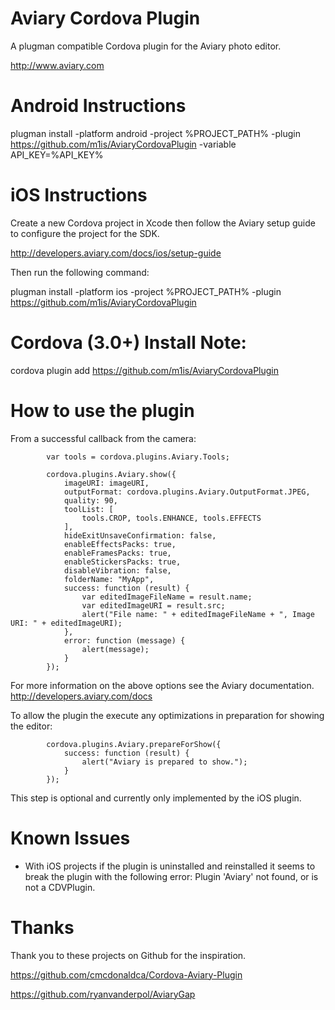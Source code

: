 Aviary Cordova Plugin
===================

A plugman compatible Cordova plugin for the Aviary photo editor.

http://www.aviary.com

Android Instructions
===================
plugman install -platform android -project %PROJECT_PATH% -plugin https://github.com/m1is/AviaryCordovaPlugin -variable API_KEY=%API_KEY%

iOS Instructions
===================
Create a new Cordova project in Xcode then follow the Aviary setup guide to configure the project for the SDK.

http://developers.aviary.com/docs/ios/setup-guide

Then run the following command:

plugman install -platform ios -project %PROJECT_PATH% -plugin https://github.com/m1is/AviaryCordovaPlugin


Cordova (3.0+) Install Note:
=============
cordova plugin add https://github.com/m1is/AviaryCordovaPlugin


How to use the plugin
===================
From a successful callback from the camera:

            var tools = cordova.plugins.Aviary.Tools;
            
            cordova.plugins.Aviary.show({
                imageURI: imageURI,
                outputFormat: cordova.plugins.Aviary.OutputFormat.JPEG,
                quality: 90,
                toolList: [
                    tools.CROP, tools.ENHANCE, tools.EFFECTS
                ],
                hideExitUnsaveConfirmation: false,
                enableEffectsPacks: true,
                enableFramesPacks: true,
                enableStickersPacks: true,
                disableVibration: false,
                folderName: "MyApp",
                success: function (result) {
                    var editedImageFileName = result.name;
                    var editedImageURI = result.src;
                    alert("File name: " + editedImageFileName + ", Image URI: " + editedImageURI);
                },
                error: function (message) {
                    alert(message);
                }
            });

For more information on the above options see the Aviary documentation.
http://developers.aviary.com/docs
          
To allow the plugin the execute any optimizations in preparation for showing the editor:

            cordova.plugins.Aviary.prepareForShow({
                success: function (result) {
                    alert("Aviary is prepared to show.");
                }
            });

This step is optional and currently only implemented by the iOS plugin.

Known Issues
===================
- With iOS projects if the plugin is uninstalled and reinstalled it seems to break the plugin with the following error: Plugin 'Aviary' not found, or is not a CDVPlugin.

Thanks
===================
Thank you to these projects on Github for the inspiration.

https://github.com/cmcdonaldca/Cordova-Aviary-Plugin

https://github.com/ryanvanderpol/AviaryGap
